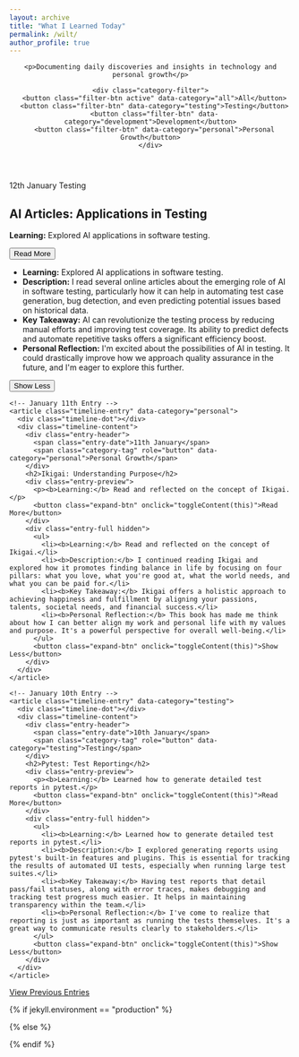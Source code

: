 ```yaml
---
layout: archive
title: "What I Learned Today"
permalink: /wilt/
author_profile: true
---
```


<div class="wilt-container">
  <header class="wilt-header">
    
    <p>Documenting daily discoveries and insights in technology and personal growth</p>
    
    <div class="category-filter">
      <button class="filter-btn active" data-category="all">All</button>
      <button class="filter-btn" data-category="testing">Testing</button>
      <button class="filter-btn" data-category="development">Development</button>
      <button class="filter-btn" data-category="personal">Personal Growth</button>
    </div>
  </header>

  <div class="timeline">
    <!-- January 12th Entry -->
    <article class="timeline-entry" data-category="testing">
      <div class="timeline-dot"></div>
      <div class="timeline-content">
        <div class="entry-header">
          <span class="entry-date">12th January</span>
          <span class="category-tag" role="button" data-category="testing">Testing</span>
        </div>
        <h2>AI Articles: Applications in Testing</h2>
        <div class="entry-preview">
          <p><b>Learning:</b> Explored AI applications in software testing.</p>
          <button class="expand-btn" onclick="toggleContent(this)">Read More</button>
        </div>
        <div class="entry-full hidden">
          <ul>
            <li><b>Learning:</b> Explored AI applications in software testing.</li>
            <li><b>Description:</b> I read several online articles about the emerging role of AI in software testing, particularly how it can help in automating test case generation, bug detection, and even predicting potential issues based on historical data.</li>
            <li><b>Key Takeaway:</b> AI can revolutionize the testing process by reducing manual efforts and improving test coverage. Its ability to predict defects and automate repetitive tasks offers a significant efficiency boost.</li>
            <li><b>Personal Reflection:</b> I'm excited about the possibilities of AI in testing. It could drastically improve how we approach quality assurance in the future, and I'm eager to explore this further.</li>
          </ul>
          <button class="expand-btn" onclick="toggleContent(this)">Show Less</button>
        </div>
      </div>
    </article>

    <!-- January 11th Entry -->
    <article class="timeline-entry" data-category="personal">
      <div class="timeline-dot"></div>
      <div class="timeline-content">
        <div class="entry-header">
          <span class="entry-date">11th January</span>
          <span class="category-tag" role="button" data-category="personal">Personal Growth</span>
        </div>
        <h2>Ikigai: Understanding Purpose</h2>
        <div class="entry-preview">
          <p><b>Learning:</b> Read and reflected on the concept of Ikigai.</p>
          <button class="expand-btn" onclick="toggleContent(this)">Read More</button>
        </div>
        <div class="entry-full hidden">
          <ul>
            <li><b>Learning:</b> Read and reflected on the concept of Ikigai.</li>
            <li><b>Description:</b> I continued reading Ikigai and explored how it promotes finding balance in life by focusing on four pillars: what you love, what you're good at, what the world needs, and what you can be paid for.</li>
            <li><b>Key Takeaway:</b> Ikigai offers a holistic approach to achieving happiness and fulfillment by aligning your passions, talents, societal needs, and financial success.</li>
            <li><b>Personal Reflection:</b> This book has made me think about how I can better align my work and personal life with my values and purpose. It's a powerful perspective for overall well-being.</li>
          </ul>
          <button class="expand-btn" onclick="toggleContent(this)">Show Less</button>
        </div>
      </div>
    </article>

    <!-- January 10th Entry -->
    <article class="timeline-entry" data-category="testing">
      <div class="timeline-dot"></div>
      <div class="timeline-content">
        <div class="entry-header">
          <span class="entry-date">10th January</span>
          <span class="category-tag" role="button" data-category="testing">Testing</span>
        </div>
        <h2>Pytest: Test Reporting</h2>
        <div class="entry-preview">
          <p><b>Learning:</b> Learned how to generate detailed test reports in pytest.</p>
          <button class="expand-btn" onclick="toggleContent(this)">Read More</button>
        </div>
        <div class="entry-full hidden">
          <ul>
            <li><b>Learning:</b> Learned how to generate detailed test reports in pytest.</li>
            <li><b>Description:</b> I explored generating reports using pytest's built-in features and plugins. This is essential for tracking the results of automated UI tests, especially when running large test suites.</li>
            <li><b>Key Takeaway:</b> Having test reports that detail pass/fail statuses, along with error traces, makes debugging and tracking test progress much easier. It helps in maintaining transparency within the team.</li>
            <li><b>Personal Reflection:</b> I've come to realize that reporting is just as important as running the tests themselves. It's a great way to communicate results clearly to stakeholders.</li>
          </ul>
          <button class="expand-btn" onclick="toggleContent(this)">Show Less</button>
        </div>
      </div>
    </article>
  </div>

  <div class="archives-link">
    <a href="/december-wilt">View Previous Entries</a>
  </div>
</div>

{% if jekyll.environment == "production" %}
  <script src="{{ '/assets/js/wilt.js' | relative_url }}"></script>
{% else %}
  <script src="{{ '/assets/js/wilt.js' | absolute_url }}"></script>
{% endif %}
